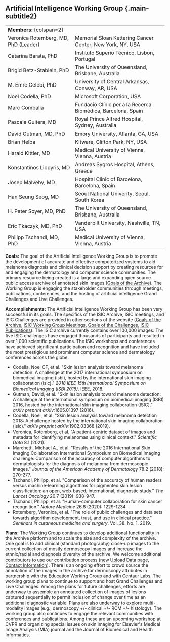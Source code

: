 ## Artificial Intelligence Working Group {.main-subtitle2}

| | |
| - | - |
| **Members:** {colspan=2} | |
| Veronica Rotemberg, MD, PhD (Leader) | Memorial Sloan Kettering Cancer Center, New York, NY, USA |
| Catarina Barata, PhD | Instituto Superio Técnico, Lisbon, Portugal |
| Brigid Betz-Stablein, PhD | The University of Queensland, Brisbane, Australia |
| M. Emre Celebi, PhD | University of Central Arkansas, Conway, AR, USA |
| Noel Codella, PhD | Microsoft Corporation, USA |
| Marc Combalia | Fundació Clínic per a la Recerca Biomèdica, Barcelona, Spain |
| Pascale Guitera, MD | Royal Prince Alfred Hospital, Sydney, Australia |
| David Gutman, MD, PhD | Emory University, Atlanta, GA, USA |
| Brian Helba | Kitware, Clifton Park, NY, USA |
| Harald Kittler, MD | Medical University of Vienna, Vienna, Austria |
| Konstantinos Liopyris, MD | Andreas Sygros Hospital, Athens, Greece |
| Josep Malvehy, MD | Hospital Clinic of Barcelona, Barcelona, Spain |
| Han Seung Seog, MD | Seoul National Univerity, Seoul, South Korea |
| H. Peter Soyer, MD, PhD | The University of Queensland, Brisbane, Australia |
| Eric Tkaczyk, MD, PhD | Vanderbilt University, Nashville, TN, USA |
| Philipp Tschandl, MD, PhD | Medical University of Vienna, Vienna, Austria |


**Goals:** The goal of the Artificial Intelligence Working Group is to promote the development of accurate and effective computerized systems to aid  melanoma diagnosis and clinical decision support by creating resources for and engaging the dermatology and computer science communities. The primary resource being created is a large and expanding open source public access archive of annotated skin images \([Goals of the Archive](#!/topWithHeader/tightContentTop/about/isicArchiveGoals)\). The Working Group is engaging the stakeholder communities through meetings, publications, conferences, and the hosting of artificial intelligence Grand Challenges and Live Challenges.  

**Accomplishments:** The Artificial Intelligence Working Group has been very successful in its goals. The specifics of the ISIC Archive, ISIC meetings, and ISIC Challenges are provided in other sections of the website \([Goals of the Archive](#!/topWithHeader/tightContentTop/about/isicArchiveGoals), [ISIC Working Group Meetings](#!/topWithHeader/tightContentTop/about/isicMeetingsGroups), [Goals of the Challenges](#!/topWithHeader/tightContentTop/about/isicChallengesGoals), [ISIC Publications](#!/topWithHeader/tightContentTop/about/isicPublications)\). The ISIC archive currently contains over 100,000 images. The five ISIC challenges have engaged thousands of participants and resulted in over 1,000 scientific publications. The ISIC workshops and conferences have achieved significant participation and recognition and have included the most prestigious and prominent computer science and dermatology conferences across the globe.

* Codella, Noel CF, et al. "Skin lesion analysis toward melanoma detection: A challenge at the 2017 international symposium on biomedical imaging (isbi), hosted by the international skin imaging collaboration (isic)." *2018 IEEE 15th International Symposium on Biomedical Imaging (ISBI 2018)*. IEEE, 2018.  
* Gutman, David, et al. "Skin lesion analysis toward melanoma detection: A challenge at the international symposium on biomedical imaging (ISBI) 2016, hosted by the international skin imaging collaboration (ISIC)." *arXiv preprint arXiv*:1605.01397 (2016).  
* Codella, Noel, et al. "Skin lesion analysis toward melanoma detection 2018: A challenge hosted by the international skin imaging collaboration (isic)." *arXiv preprint arXiv*:1902.03368 (2019).  
* Veronica, Rotemberg, et al. "A patient-centric dataset of images and metadata for identifying melanomas using clinical context." *Scientific Data* 8.1 (2021).  
* Marchetti, Michael A., et al. "Results of the 2016 International Skin Imaging Collaboration International Symposium on Biomedical Imaging challenge: Comparison of the accuracy of computer algorithms to dermatologists for the diagnosis of melanoma from dermoscopic images." *Journal of the American Academy of Dermatology* 78.2 (2018): 270-277.  
* Tschandl, Philipp, et al. "Comparison of the accuracy of human readers versus machine-learning algorithms for pigmented skin lesion classification: an open, web-based, international, diagnostic study." *The Lancet Oncology* 20.7 (2019): 938-947.  
* Tschandl, Philipp, et al. "Human–computer collaboration for skin cancer recognition." *Nature Medicine* 26.8 (2020): 1229-1234.  
* Rotemberg, Veronica, et al. "The role of public challenges and data sets towards algorithm development, trust, and use in clinical practice." *Seminars in cutaneous medicine and surgery*. Vol. 38. No. 1. 2019.  

**Plans:** The Working Group continues to develop additional functionality in the Archive platform and to scale the size and complexity of the archive. One goal is to add clinical (standard photography) close-up images to the current collection of mostly dermoscopy images and increase the ethnic/racial and diagnosis diversity of the archive. We welcome additional contributors to use our contribution process ([new Upload Data page](#!/topWithHeader/tightContentTop/uploadData), [Contact Information](#!/topWithHeader/tightContentTop/about/contactInfo)). There is an ongoing effort to crowd source the annotation of the images in the archive for dermoscopy attributes in partnership with the Education Working Group and with Centaur Labs. The working group plans to continue to support and host Grand Challenges and Live Challenges. Among the plans for future challenges, efforts are underway to assemble an annotated collection of images of lesions captured sequentially to permit inclusion of change over time as an additional diagnostic variable. Plans are also underway to explore multi-modality images (e.g., dermoscopy +/- clinical +/- RCM +/- histology). The working group also continues to engage the relevant communities with conferences and publications. Among these are an upcoming workshop at CVPR and organizing special issues on skin imaging for Elsevier's Medical Image Analysis (MIA) journal and the Journal of Biomedical and Health Informatics.
